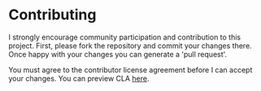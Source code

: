 # Contributing

I strongly encourage community participation and contribution to this project. First, please fork the repository and commit your changes there. 
Once happy with your changes you can generate a 'pull request'.

You must agree to the contributor license agreement before I can accept your changes. You can preview CLA [here](https://github.com/mpostol/TP/blob/master/LICENSE.md).


